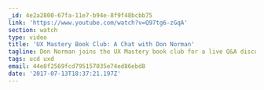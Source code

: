 ```yaml
---
_id: 4e2a2800-67fa-11e7-b94e-8f9f48bcbb75
link: 'https://www.youtube.com/watch?v=Q97tg6-zGqA'
section: watch
type: video
title: 'UX Mastery Book Club: A Chat with Don Norman'
tagline: Don Norman joins the UX Mastery book club for a live Q&A discussion
tags: ucd uxd
email: 44e8f2569fcd795157035e74ed86ebd8
date: '2017-07-13T18:37:21.197Z'
---
```

